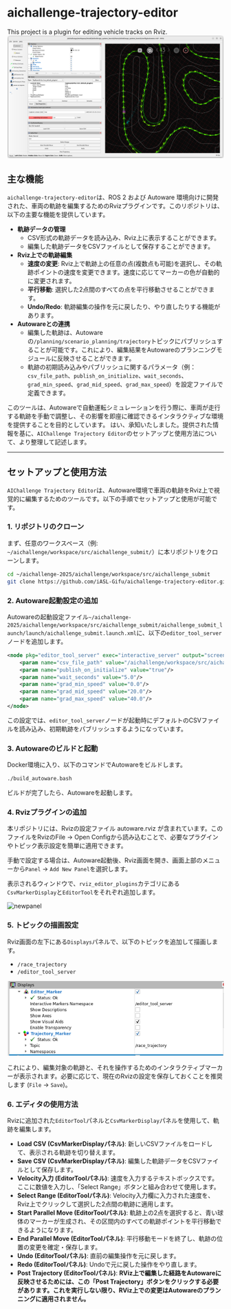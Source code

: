 # aichallenge-trajectory-editor
This project is a plugin for editing vehicle tracks on Rviz.
  ![rviz](./asset/rviz.png)

## 主な機能
`aichallenge-trajectory-editor`は、ROS 2 および Autoware 環境向けに開発された、車両の軌跡を編集するためのRvizプラグインです。このリポジトリは、以下の主要な機能を提供しています。

* **軌跡データの管理**
    * CSV形式の軌跡データを読み込み、Rviz上に表示することができます。
    * 編集した軌跡データをCSVファイルとして保存することができます。
* **Rviz上での軌跡編集**
    * **速度の変更**: Rviz上で軌跡上の任意の点(複数点も可能)を選択し、その軌跡ポイントの速度を変更できます。速度に応じてマーカーの色が自動的に変更されます。
    * **平行移動**: 選択した2点間のすべての点を平行移動させることができます。
    * **Undo/Redo**: 軌跡編集の操作を元に戻したり、やり直したりする機能があります。
* **Autowareとの連携**
    * 編集した軌跡は、Autowareの`/planning/scenario_planning/trajectory`トピックにパブリッシュすることが可能です。これにより、編集結果をAutowareのプランニングモジュールに反映させることができます。
    * 軌跡の初期読み込みやパブリッシュに関するパラメータ（例：`csv_file_path`、`publish_on_initialize`、`wait_seconds`、`grad_min_speed`、`grad_mid_speed`、`grad_max_speed`）を設定ファイルで定義できます。

このツールは、Autowareで自動運転シミュレーションを行う際に、車両が走行する軌跡を手動で調整し、その影響を即座に確認できるインタラクティブな環境を提供することを目的としています。
はい、承知いたしました。提供された情報を基に、`AIChallenge Trajectory Editor`のセットアップと使用方法について、より整理して記述します。

-----

## セットアップと使用方法

`AIChallenge Trajectory Editor`は、Autoware環境で車両の軌跡をRviz上で視覚的に編集するためのツールです。以下の手順でセットアップと使用が可能です。

### 1\. リポジトリのクローン

まず、任意のワークスペース（例: `~/aichallenge/workspace/src/aichallenge_submit/`）に本リポジトリをクローンします。

```bash
cd ~/aichallenge-2025/aichallenge/workspace/src/aichallenge_submit
git clone https://github.com/iASL-Gifu/aichallenge-trajectory-editor.git
```

### 2\. Autoware起動設定の追加

Autowareの起動設定ファイル`~/aichallenge-2025/aichallenge/workspace/src/aichallenge_submit/aichallenge_submit_launch/launch/aichallenge_submit.launch.xml`に、以下の`editor_tool_server`ノードを追加します。

```xml
<node pkg="editor_tool_server" exec="interactive_server" output="screen" name="editor_tool_server">
    <param name="csv_file_path" value="/aichallenge/workspace/src/aichallenge-trajectory-editor/csv/centerline_15km.csv"/>
    <param name="publish_on_initialize" value="true"/>
    <param name="wait_seconds" value="5.0"/>
    <param name="grad_min_speed" value="0.0"/>
    <param name="grad_mid_speed" value="20.0"/>
    <param name="grad_max_speed" value="40.0"/>
</node>
```

この設定では、`editor_tool_server`ノードが起動時にデフォルトのCSVファイルを読み込み、初期軌跡をパブリッシュするようになっています。

### 3\. Autowareのビルドと起動

Docker環境に入り、以下のコマンドでAutowareをビルドします。

```bash
./build_autoware.bash
```

ビルドが完了したら、Autowareを起動します。

### 4\. Rvizプラグインの追加
本リポジトリには、Rvizの設定ファイル autoware.rviz が含まれています。このファイルをRvizのFile -> Open Configから読み込むことで、必要なプラグインやトピック表示設定を簡単に適用できます。

手動で設定する場合は、Autoware起動後、Rviz画面を開き、画面上部のメニューから`Panel` -\> `Add New Panel`を選択します。

表示されるウィンドウで、`rviz_editor_plugins`カテゴリにある`CsvMarkerDisplay`と`EditorTool`をそれぞれ追加します。

![newpanel](./asset/newpanel.png)

### 5\. トピックの描画設定

Rviz画面の左下にある`Displays`パネルで、以下のトピックを追加して描画します。

  * `/race_trajectory`
  * `/editor_tool_server`

![topics](./asset/topics.png)


これにより、編集対象の軌跡と、それを操作するためのインタラクティブマーカーが表示されます。必要に応じて、現在のRvizの設定を保存しておくことを推奨します (`File` -\> `Save`)。

### 6\. エディタの使用方法

Rvizに追加された`EditorTool`パネルと`CsvMarkerDisplay`パネルを使用して、軌跡を編集します。

  * **Load CSV (CsvMarkerDisplayパネル)**: 新しいCSVファイルをロードして、表示される軌跡を切り替えます。
  * **Save CSV (CsvMarkerDisplayパネル)**: 編集した軌跡データをCSVファイルとして保存します。
  * **Velocity入力 (EditorToolパネル)**: 速度を入力するテキストボックスです。ここに数値を入力し、「Select Range」ボタンと組み合わせて使用します。
  * **Select Range (EditorToolパネル)**: Velocity入力欄に入力された速度を、Rviz上でクリックして選択した2点間の軌跡に適用します。
  * **Start Parallel Move (EditorToolパネル)**: 軌跡上の2点を選択すると、青い球体のマーカーが生成され、その区間内のすべての軌跡ポイントを平行移動できるようになります。
  * **End Parallel Move (EditorToolパネル)**: 平行移動モードを終了し、軌跡の位置の変更を確定・保存します。
  * **Undo (EditorToolパネル)**: 直前の編集操作を元に戻します。
  * **Redo (EditorToolパネル)**: Undoで元に戻した操作をやり直します。
  * **Post Trajectory (EditorToolパネル)**: **RViz上で編集した経路をAutowareに反映させるためには、この「Post Trajectory」ボタンをクリックする必要があります。これを実行しない限り、RViz上での変更はAutowareのプランニングに適用されません。**
